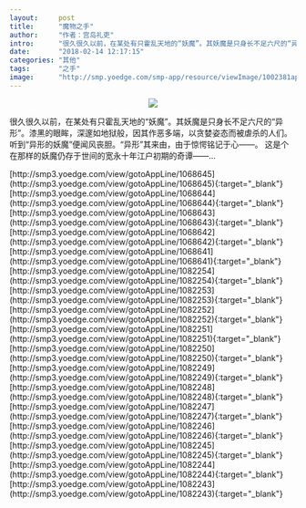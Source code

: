 ```yaml
---
layout:     post
title:      "魔物之手"
author:     "作者：宫岛礼吏"
intro:      "很久很久以前，在某处有只霍乱天地的“妖魔”。其妖魔是只身长不足六尺的“异形”。漆黑的眼眸，深邃如地狱般，因其作恶多端，以贪婪姿态而被虐杀的人们。听到“异形的妖魔”便闻风丧胆。“异形”其来由，由于惊愕铭记于心——。 这是个在那样的妖魔仍存于世间的宽永十年江户初期的奇谭——..."
date:       "2018-02-14 12:17:15"
categories: "其他"
tags:       "之手"
image:      "http://smp.yoedge.com/smp-app/resource/viewImage/1002381appline.png"
---
```

<div style="text-align: center">
<p><img src="http://smp.yoedge.com/smp-app/resource/viewImage/1002381appline.png"/></p>
</div>
<p class="post-meta">
<span>很久很久以前，在某处有只霍乱天地的“妖魔”。其妖魔是只身长不足六尺的“异形”。漆黑的眼眸，深邃如地狱般，因其作恶多端，以贪婪姿态而被虐杀的人们。听到“异形的妖魔”便闻风丧胆。“异形”其来由，由于惊愕铭记于心——。 这是个在那样的妖魔仍存于世间的宽永十年江户初期的奇谭——...</span>
</p>
[http://smp3.yoedge.com/view/gotoAppLine/1068645](http://smp3.yoedge.com/view/gotoAppLine/1068645){:target="_blank"}
[http://smp3.yoedge.com/view/gotoAppLine/1068644](http://smp3.yoedge.com/view/gotoAppLine/1068644){:target="_blank"}
[http://smp3.yoedge.com/view/gotoAppLine/1068643](http://smp3.yoedge.com/view/gotoAppLine/1068643){:target="_blank"}
[http://smp3.yoedge.com/view/gotoAppLine/1068642](http://smp3.yoedge.com/view/gotoAppLine/1068642){:target="_blank"}
[http://smp3.yoedge.com/view/gotoAppLine/1068641](http://smp3.yoedge.com/view/gotoAppLine/1068641){:target="_blank"}
[http://smp3.yoedge.com/view/gotoAppLine/1082254](http://smp3.yoedge.com/view/gotoAppLine/1082254){:target="_blank"}
[http://smp3.yoedge.com/view/gotoAppLine/1082253](http://smp3.yoedge.com/view/gotoAppLine/1082253){:target="_blank"}
[http://smp3.yoedge.com/view/gotoAppLine/1082252](http://smp3.yoedge.com/view/gotoAppLine/1082252){:target="_blank"}
[http://smp3.yoedge.com/view/gotoAppLine/1082251](http://smp3.yoedge.com/view/gotoAppLine/1082251){:target="_blank"}
[http://smp3.yoedge.com/view/gotoAppLine/1082250](http://smp3.yoedge.com/view/gotoAppLine/1082250){:target="_blank"}
[http://smp3.yoedge.com/view/gotoAppLine/1082249](http://smp3.yoedge.com/view/gotoAppLine/1082249){:target="_blank"}
[http://smp3.yoedge.com/view/gotoAppLine/1082248](http://smp3.yoedge.com/view/gotoAppLine/1082248){:target="_blank"}
[http://smp3.yoedge.com/view/gotoAppLine/1082247](http://smp3.yoedge.com/view/gotoAppLine/1082247){:target="_blank"}
[http://smp3.yoedge.com/view/gotoAppLine/1082246](http://smp3.yoedge.com/view/gotoAppLine/1082246){:target="_blank"}
[http://smp3.yoedge.com/view/gotoAppLine/1082245](http://smp3.yoedge.com/view/gotoAppLine/1082245){:target="_blank"}
[http://smp3.yoedge.com/view/gotoAppLine/1082244](http://smp3.yoedge.com/view/gotoAppLine/1082244){:target="_blank"}
[http://smp3.yoedge.com/view/gotoAppLine/1082243](http://smp3.yoedge.com/view/gotoAppLine/1082243){:target="_blank"}


